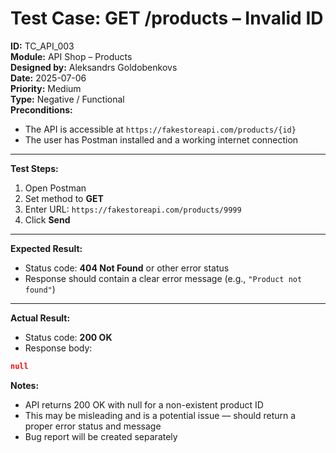 # Test Case: GET /products – Invalid ID

**ID:** TC_API_003  
**Module:** API Shop – Products  
**Designed by:** Aleksandrs Goldobenkovs  
**Date:** 2025-07-06  
**Priority:** Medium  
**Type:** Negative / Functional  
**Preconditions:**  
- The API is accessible at `https://fakestoreapi.com/products/{id}`  
- The user has Postman installed and a working internet connection

---

**Test Steps:**

1. Open Postman  
2. Set method to **GET**  
3. Enter URL: `https://fakestoreapi.com/products/9999`  
4. Click **Send**

---

**Expected Result:**  
- Status code: **404 Not Found** or other error status  
- Response should contain a clear error message (e.g., `"Product not found"`)

---

**Actual Result:**  
- Status code: **200 OK**  
- Response body:  
```json
null
```

**Notes:**  

- API returns 200 OK with null for a non-existent product ID  
- This may be misleading and is a potential issue — should return a proper error status and message  
- Bug report will be created separately  
